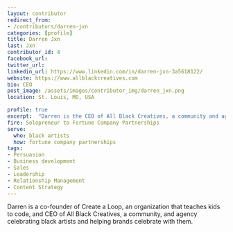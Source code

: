 ```yaml
---
layout: contributor
redirect_from:
- /contributors/darren-jxn
categories: [profile]
title: Darren Jxn
last: Jxn
contributor_id: 4
facebook_url: 
twitter_url: 
linkedin_url: https://www.linkedin.com/in/darren-jxn-3a5618122/
website: https://www.allblackcreatives.com
bio: CEO
post_image: /assets/images/contributor_img/darren_jxn.png
location: St. Louis, MO, USA

profile: true
excerpt:  "Darren is the CEO of All Black Creatives, a community and agency. Career Path: Solopreneur to Fortune Company Partnerships"
fire: Solopreneur to Fortune Company Partnerships
serve:
  who: black artists
  how: fortune company partnerships
tags:
- Persuasion
- Business development
- Sales
- Leadership
- Relationship Management
- Content Strategy
---
```


Darren is a co-founder of Create a Loop, an organization that teaches kids to code, and CEO of All Black Creatives, a community, and agency celebrating black artists and helping brands celebrate with them. 